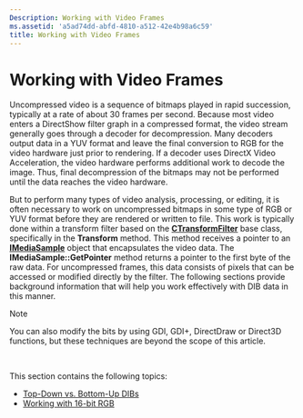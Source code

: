 ```yaml
---
Description: Working with Video Frames
ms.assetid: 'a5ad74dd-abfd-4810-a512-42e4b98a6c59'
title: Working with Video Frames
---
```


# Working with Video Frames

Uncompressed video is a sequence of bitmaps played in rapid succession, typically at a rate of about 30 frames per second. Because most video enters a DirectShow filter graph in a compressed format, the video stream generally goes through a decoder for decompression. Many decoders output data in a YUV format and leave the final conversion to RGB for the video hardware just prior to rendering. If a decoder uses DirectX Video Acceleration, the video hardware performs additional work to decode the image. Thus, final decompression of the bitmaps may not be performed until the data reaches the video hardware.

But to perform many types of video analysis, processing, or editing, it is often necessary to work on uncompressed bitmaps in some type of RGB or YUV format before they are rendered or written to file. This work is typically done within a transform filter based on the [**CTransformFilter**](ctransformfilter.md) base class, specifically in the **Transform** method. This method receives a pointer to an [**IMediaSample**](imediasample.md) object that encapsulates the video data. The **IMediaSample::GetPointer** method returns a pointer to the first byte of the raw data. For uncompressed frames, this data consists of pixels that can be accessed or modified directly by the filter. The following sections provide background information that will help you work effectively with DIB data in this manner.

> [!Note]  
> You can also modify the bits by using GDI, GDI+, DirectDraw or Direct3D functions, but these techniques are beyond the scope of this article.

 

This section contains the following topics:

-   [Top-Down vs. Bottom-Up DIBs](top-down-vs--bottom-up-dibs.md)
-   [Working with 16-bit RGB](working-with-16-bit-rgb.md)

 

 



